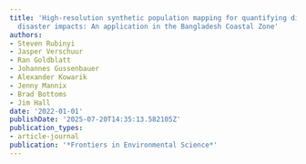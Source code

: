 ```yaml
---
title: 'High-resolution synthetic population mapping for quantifying disparities in
  disaster impacts: An application in the Bangladesh Coastal Zone'
authors:
- Steven Rubinyi
- Jasper Verschuur
- Ran Goldblatt
- Johannes Gussenbauer
- Alexander Kowarik
- Jenny Mannix
- Brad Bottoms
- Jim Hall
date: '2022-01-01'
publishDate: '2025-07-20T14:35:13.582105Z'
publication_types:
- article-journal
publication: '*Frontiers in Environmental Science*'
---
```

